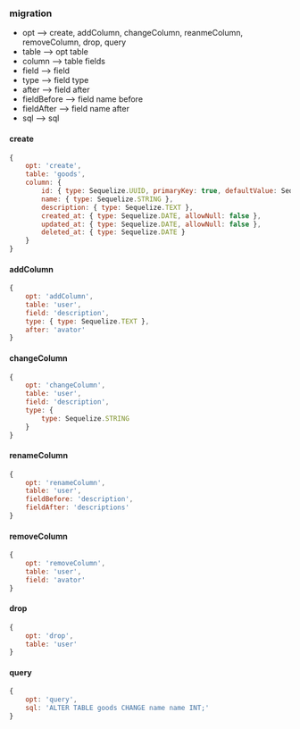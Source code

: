 ### migration

* opt --> create, addColumn, changeColumn, reanmeColumn, removeColumn, drop, query
* table --> opt table
* column --> table fields
* field --> field
* type --> field type
* after --> field after
* fieldBefore --> field name before
* fieldAfter --> field name after
* sql --> sql

#### create

```javascript
{
    opt: 'create',
    table: 'goods',
    column: {
        id: { type: Sequelize.UUID, primaryKey: true, defaultValue: Sequelize.UUIDV1 },
        name: { type: Sequelize.STRING },
        description: { type: Sequelize.TEXT },
        created_at: { type: Sequelize.DATE, allowNull: false },
        updated_at: { type: Sequelize.DATE, allowNull: false },
        deleted_at: { type: Sequelize.DATE }
    }
}
```

#### addColumn

```javascript
{
    opt: 'addColumn',
    table: 'user',
    field: 'description',
    type: { type: Sequelize.TEXT },
    after: 'avator'
}
```

#### changeColumn

```javascript
{
    opt: 'changeColumn',
    table: 'user',
    field: 'description',
    type: {
        type: Sequelize.STRING
    }
}
```

#### renameColumn

```javascript
{
    opt: 'renameColumn',
    table: 'user',
    fieldBefore: 'description',
    fieldAfter: 'descriptions'
}
```

#### removeColumn

```javascript
{
    opt: 'removeColumn',
    table: 'user',
    field: 'avator'
}
```

#### drop

```javascript
{
    opt: 'drop',
    table: 'user'
}
```

#### query

```javascript
{
    opt: 'query',
    sql: 'ALTER TABLE goods CHANGE name name INT;'
}
```